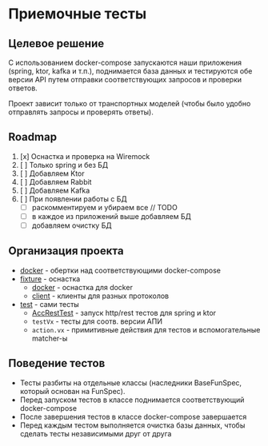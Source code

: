 # Приемочные тесты

## Целевое решение

C использованием docker-compose запускаются наши приложения
(spring, ktor, kafka и т.п.), поднимается база данных и
тестируются обе версии API путем отправки соответствующих
запросов и проверки ответов.

Проект зависит только от транспортных моделей (чтобы было удобно отправлять запросы и проверять ответы).

## Roadmap

1. [x] Оснастка и проверка на Wiremock
2. [ ] Только spring и без БД
3. [ ] Добавляем Ktor
4. [ ] Добавляем Rabbit
5. [ ] Добавляем Kafka
6. [ ] При появлении работы с БД
    * [ ] раскомментируем и убираем все // TODO
    * [ ] в каждое из приложений выше добавляем БД
    * [ ] добавляем очистку БД

## Организация проекта

* [docker](./src/test/kotlin/docker) - обертки над соответствующими docker-compose
* [fixture](./src/test/kotlin/fixture) - оснастка
    * [docker](./src/test/kotlin/fixture/docker) - оснастка для docker
    * [client](./src/test/kotlin/fixture/client) - клиенты для разных протоколов
* [test](./src/test/kotlin/test) - сами тесты
    * [AccRestTest](./src/test/kotlin/test/AccRestTest.kt) - запуск http/rest тестов для spring и ktor
    * `testVx` - тесты для соотв. версии АПИ
    * `action.vx` - примитивные действия для тестов и вспомогательные matcher-ы

## Поведение тестов

* Тесты разбиты на отдельные классы (наследники BaseFunSpec, который основан на FunSpec).
* Перед запуском тестов в классе поднимается соответствующий docker-compose
* После завершения тестов в классе docker-compose завершается
* Перед каждым тестом выполняется очистка базы данных, чтобы сделать тесты независимыми друг от друга